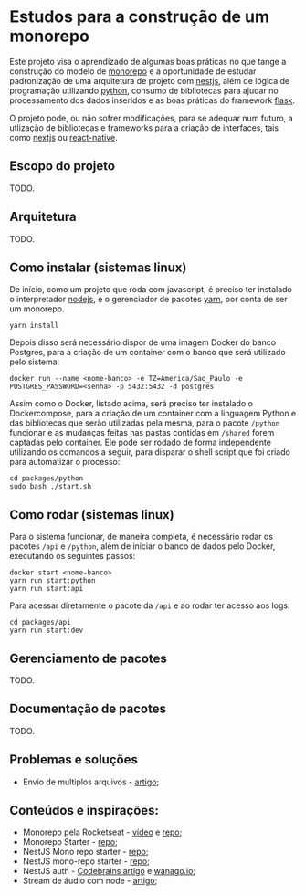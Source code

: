 # Estudos para a construção de um monorepo
Este projeto visa o aprendizado de algumas boas práticas no que tange a construção do modelo de [monorepo]() e a oportunidade de estudar padronização de uma arquitetura de projeto com [nestjs](), além de lógica de programação utilizando [python](), consumo de bibliotecas para ajudar no processamento dos dados inseridos e as boas práticas do framework [flask]().

O projeto pode, ou não sofrer modificações, para se adequar num futuro, a utlização de bibliotecas e frameworks para a criação de interfaces, tais como [nextjs]() ou [react-native]().

## Escopo do projeto
TODO.

## Arquitetura
TODO.

## Como instalar (sistemas linux)
De início, como um projeto que roda com javascript, é preciso ter instalado o interpretador [nodejs](), e o gerenciador de pacotes [yarn](), por conta de ser um monorepo.

```
yarn install
```

Depois disso será necessário dispor de uma imagem Docker do banco Postgres, para a criação de um container com o banco que será utilizado pelo sistema:
```
docker run --name <nome-banco> -e TZ=America/Sao_Paulo -e POSTGRES_PASSWORD=<senha> -p 5432:5432 -d postgres
```
Assim como o Docker, listado acima, será preciso ter instalado o Dockercompose, para a criação de um container com a linguagem Python e das bibliotecas que serão utilizadas pela mesma, para o pacote `/python` funcionar e as mudanças feitas nas pastas contidas em `/shared` forem captadas pelo container. Ele pode ser rodado de forma independente utilizando os comandos a seguir, para disparar o shell script que foi criado para automatizar o processo:
```
cd packages/python
sudo bash ./start.sh
```

## Como rodar (sistemas linux)
Para o sistema funcionar, de maneira completa, é necessário rodar os pacotes `/api` e `/python`, além de iniciar o banco de dados pelo Docker, executando os seguintes passos:
```
docker start <nome-banco>
yarn run start:python
yarn run start:api
```

Para acessar diretamente o pacote da `/api` e ao rodar ter acesso aos logs:
```
cd packages/api
yarn run start:dev
```

## Gerenciamento de pacotes
TODO.

## Documentação de pacotes
TODO.

## Problemas e soluções
* Envio de multiplos arquivos - [artigo](https://betterprogramming.pub/nestjs-file-uploading-using-multer-f3021dfed733);
## Conteúdos e inspirações:
* Monorepo pela Rocketseat - [vídeo](https://www.youtube.com/watch?v=k5TkBcUTJus&t=44s) e [repo](https://github.com/rocketseat-content/youtube-monorepo);
* Monorepo Starter - [repo](https://github.com/palmerhq/monorepo-starter);
* NestJS Mono repo starter - [repo](https://github.com/scopsy/nestjs-monorepo-starter);
* NestJS mono-repo starter - [repo](https://github.com/BrunnerLivio/nestjs-monorepo-starter);
* NestJS auth - [Codebrains artigo](https://codebrains.io/nest-js-express-jwt-authentication-with-typeorm-and-passport/) e [wanago.io](https://wanago.io/2020/05/25/api-nestjs-authenticating-users-bcrypt-passport-jwt-cookies/);
* Stream de áudio com node - [artigo](http://cangaceirojavascript.com.br/streaming-audio-node/);